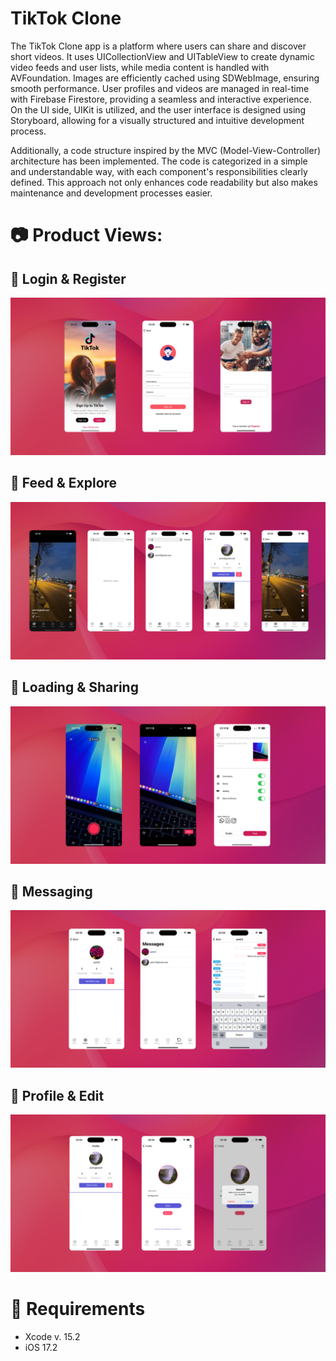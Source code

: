 # **TikTok Clone**

The TikTok Clone app is a platform where users can share and discover short videos. It uses UICollectionView and UITableView to create dynamic video feeds and user lists, while media content is handled with AVFoundation. Images are efficiently cached using SDWebImage, ensuring smooth performance. User profiles and videos are managed in real-time with Firebase Firestore, providing a seamless and interactive experience. On the UI side, UIKit is utilized, and the user interface is designed using Storyboard, allowing for a visually structured and intuitive development process.

Additionally, a code structure inspired by the MVC (Model-View-Controller) architecture has been implemented. The code is categorized in a simple and understandable way, with each component's responsibilities clearly defined. This approach not only enhances code readability but also makes maintenance and development processes easier.

# **:camera: Product Views:**

## **:round_pushpin: Login & Register**

  ![Group 1](https://github.com/azimgunes/TikTok-Clone/blob/main/Project%20Screens/1.png)

## **:round_pushpin: Feed & Explore**

  ![Group 2](https://github.com/azimgunes/TikTok-Clone/blob/main/Project%20Screens/2.png)

## **:round_pushpin: Loading & Sharing**

  ![Group 3](https://github.com/azimgunes/TikTok-Clone/blob/main/Project%20Screens/3.png)

## **:round_pushpin: Messaging**

  ![Group 4](https://github.com/azimgunes/TikTok-Clone/blob/main/Project%20Screens/4.png)

  ## **:round_pushpin: Profile & Edit**

  ![Group 5](https://github.com/azimgunes/TikTok-Clone/blob/main/Project%20Screens/5.png)
  
# **:ticket: Requirements**
- Xcode v. 15.2
- iOS 17.2

